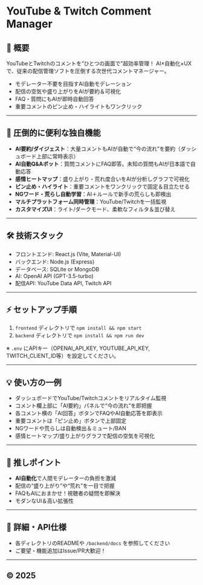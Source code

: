 # YouTube & Twitch Comment Manager

## 🚀 概要

YouTubeとTwitchのコメントを“ひとつの画面で”超効率管理！
AI×自動化×UXで、従来の配信管理ソフトを圧倒する次世代コメントマネージャー。

- モデレーター不要を目指すAI自動モデレーション
- 配信の空気や盛り上がりをAIが要約＆可視化
- FAQ・質問にもAIが即時自動回答
- 重要コメントのピン止め・ハイライトもワンクリック

---

## 🌟 圧倒的に便利な独自機能

- **AI要約/ダイジェスト**：大量コメントもAIが自動で“今の流れ”を要約（ダッシュボード上部に常時表示）
- **AI自動Q&Aボット**：質問コメントにFAQ即答。未知の質問もAIが日本語で自動応答
- **感情ヒートマップ**：盛り上がり・荒れ度合いをAIが分析しグラフで可視化
- **ピン止め・ハイライト**：重要コメントをワンクリックで固定＆目立たせる
- **NGワード・荒らし自動学習**：AI＋ルールで新手の荒らしも即検出
- **マルチプラットフォーム同時管理**：YouTube/Twitchを一括監視
- **カスタマイズUI**：ライト/ダークモード、柔軟なフィルタ＆並び替え

---

## 🛠️ 技術スタック
- フロントエンド: React.js (Vite, Material-UI)
- バックエンド: Node.js (Express)
- データベース: SQLite or MongoDB
- AI: OpenAI API (GPT-3.5-turbo)
- 配信API: YouTube Data API, Twitch API

---

## ⚡ セットアップ手順
1. `frontend` ディレクトリで `npm install && npm start`
2. `backend` ディレクトリで `npm install && npm run dev`

※ `.env` にAPIキー（OPENAI_API_KEY, YOUTUBE_API_KEY, TWITCH_CLIENT_ID等）を設定してください。

---

## 💡 使い方の一例
- ダッシュボードでYouTube/Twitchコメントをリアルタイム監視
- コメント欄上部に「AI要約」パネルで“今の流れ”を即把握
- 各コメント横の「AI回答」ボタンでFAQやAI自動応答を即表示
- 重要コメントは「ピン止め」ボタンで上部固定
- NGワードや荒らしは自動検出＆ミュート/BAN
- 感情ヒートマップ/盛り上がりグラフで配信の空気を可視化

---

## 🔑 推しポイント
- **AI自動化**で人間モデレーターの負担を激減
- 配信の“盛り上がり”や“荒れ”を一目で把握
- FAQもAIにおまかせ！視聴者の疑問を即解決
- モダンなUI＆高い拡張性

---

## 📄 詳細・API仕様
- 各ディレクトリのREADMEや `/backend/docs` を参照してください
- ご要望・機能追加はIssue/PR大歓迎！

---

## © 2025
